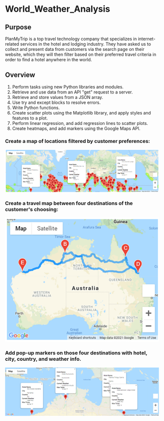 # World_Weather_Analysis

## Purpose

PlanMyTrip is a top travel technology company that specializes in internet-related services in the hotel and lodging industry. They have asked us to collect and present data from customers via the search page on their website, which they will then filter based on their preferred travel criteria in order to find a hotel anywhere in the world.

## Overview

1. Perform tasks using new Python libraries and modules.
2. Retrieve and use data from an API "get" request to a server.
3. Retrieve and store values from a JSON array.
4. Use try and except blocks to resolve errors.
5. Write Python functions.
6. Create scatter plots using the Matplotlib library, and apply styles and features to a plot.
7. Perform linear regression, and add regression lines to scatter plots.
8. Create heatmaps, and add markers using the Google Maps API.

### Create a map of locations filtered by customer preferences:
![pic1](https://github.com/charlagarcia/World_Weather_Analysis/blob/main/WeatherPy_vacation_map.png)

### Create a travel map between four destinations of the customer's choosing:
![pic2](https://github.com/charlagarcia/World_Weather_Analysis/blob/main/WeatherPy_travel_map.png)

### Add pop-up markers on those four destinations with hotel, city, country, and weather info.
![pic3](https://github.com/charlagarcia/World_Weather_Analysis/blob/main/WeatherPy_travel_map_markers.png)
